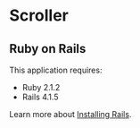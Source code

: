 Scroller
================
Ruby on Rails
-------------

This application requires:

- Ruby 2.1.2
- Rails 4.1.5

Learn more about [Installing Rails](http://railsapps.github.io/installing-rails.html).
